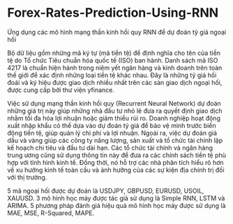 # Forex-Rates-Prediction-Using-RNN
Ứng dụng các mô hình mạng thần kinh hồi quy RNN để dự đoán tỷ giá ngoại hối

Bộ dữ liệu gồm những mã ký tự (mã tiền tệ) để định nghĩa cho tên của tiền tệ do Tổ chức Tiêu chuẩn hóa quốc tế (ISO) ban hành. Danh sách mã ISO 4217 là chuẩn hiện hành trong niêm yết ngân hàng và kinh doanh trên toàn thế giới để xác định những loại tiền tệ khác nhau. Đây là những tỷ giá hối đoái và ký hiệu được giao dịch nhiều nhất trên các sàn giao dịch ngoại hối, được cung cấp bởi thư viện yfinance. 

Việc sử dụng mạng thần kinh hồi quy (Recurrent Neural Network) dự đoán những giá trị này giúp những nhà đầu tư nhỏ lẻ đưa ra quyết định giao dịch nhằm tối đa hóa lợi nhuận hoặc giảm thiểu rủi ro. Doanh nghiệp hoạt động xuất nhập khẩu có thể dựa vào dự đoán tỷ giá để bảo vệ mình trước biến động tiền tệ, giúp quản lý chi phí và lợi nhuận. Ngoài ra, việc dự đoán giá dầu và vàng giúp các công ty năng lượng, sản xuất và tổ chức tài chính lập kế hoạch chi tiêu và đầu tư dài hạn. Các tổ chức tài chính và ngân hàng trung ương cũng sử dụng thông tin này để đưa ra các chính sách tiền tệ phù hợp với tình hình kinh tế. Đồng thời, nó hỗ trợ các nhà phân tích hiểu rõ hơn về xu hướng kinh tế toàn cầu và ảnh hưởng của các sự kiện địa chính trị đối với thị trường.

5 mã ngoại hối được dự đoán là USDJPY, GBPUSD, EURUSD, USOIL, XAUUSD.
3 mô hình học máy được tác giả sử dụng là Simple RNN, LSTM và ARIMA. 
5 phương pháp đánh giá hiệu quả mô hình học máy được sử dụng là MAE, MSE, R-Squared, MAPE.
